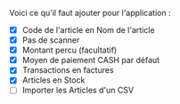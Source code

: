 Voici ce qu'il faut ajouter pour l'application :

- [x] Code de l'article en Nom de l'article
- [x] Pas de scanner
- [x] Montant percu (facultatif)
- [x] Moyen de paiement CASH par défaut
- [x] Transactions en factures
- [x] Articles en Stock
- [ ] Importer les Articles d'un CSV
